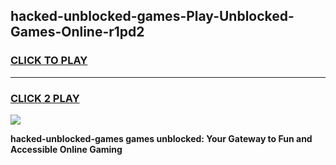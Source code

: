 
## hacked-unblocked-games-Play-Unblocked-Games-Online-r1pd2
<h3>
<a href="https://premium76.site?title=hacked-unblocked-games&ref=24A">CLICK TO PLAY</a></h3>
<hr>

<h3>
<a href="https://premium76.site?title=hacked-unblocked-games&ref=24A">CLICK 2 PLAY</a>
  
</h3>

<a href="https://premium76.site?title=hacked-unblocked-games&ref=24A"><img src="https://clearcache.store/games.png"></a>


**hacked-unblocked-games games unblocked: Your Gateway to Fun and Accessible Online Gaming**
